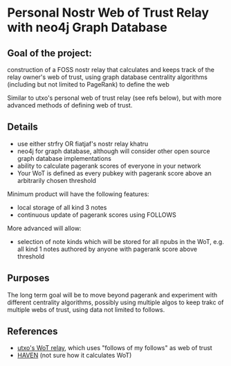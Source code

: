 Personal Nostr Web of Trust Relay with neo4j Graph Database
=====

## Goal of the project: 

construction of a FOSS nostr relay that calculates and keeps track of the relay owner's web of trust, using graph database centrality algorithms (including but not limited to PageRank) to define the web

Similar to utxo's personal web of trust relay (see refs below), but with more advanced methods of defining web of trust.

## Details

- use either strfry OR fiatjaf's nostr relay khatru
- neo4j for graph database, although will consider other open source graph database implementations
- ability to calculate pagerank scores of everyone in your network
- Your WoT is defined as every pubkey with pagerank score above an arbitrarily chosen threshold

Minimum product will have the following features:
- local storage of all kind 3 notes
- continuous update of pagerank scores using FOLLOWS

More advanced will allow:
- selection of note kinds which will be stored for all npubs in the WoT, e.g. all kind 1 notes authored by anyone with pagerank score above threshold

## Purposes

The long term goal will be to move beyond pagerank and experiment with different centrality algorithms, possibly using multiple algos to keep trakc of multiple webs of trust, using data not limited to follows.

## References

- [utxo's WoT relay](https://github.com/bitvora/wot-relay), which uses "follows of my follows" as web of trust
- [HAVEN](https://github.com/bitvora/haven) (not sure how it calculates WoT)
